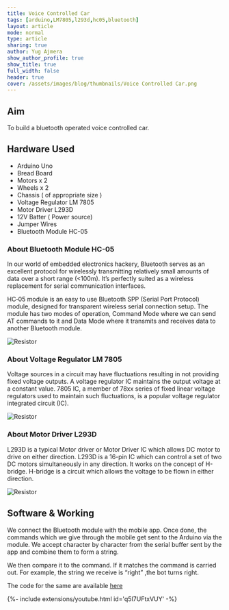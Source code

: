 ```yaml
---
title: Voice Controlled Car
tags: [arduino,LM7805,l293d,hc05,bluetooth]
layout: article
mode: normal
type: article
sharing: true
author: Yug Ajmera
show_author_profile: true
show_title: true
full_width: false
header: true
cover: /assets/images/blog/thumbnails/Voice Controlled Car.png
---
```

## Aim
To build a bluetooth operated voice controlled car.

<!--more-->

## Hardware Used
- Arduino Uno
- Bread Board
- Motors x 2
- Wheels x 2
- Chassis ( of appropriate size )
- Voltage Regulator LM 7805
- Motor Driver L293D
- 12V Batter ( Power source)
- Jumper Wires
- Bluetooth Module HC-05

### About Bluetooth Module HC-05
In our world of embedded electronics hackery, Bluetooth serves as an excellent protocol for wirelessly transmitting relatively small amounts of data over a short range (<100m). It’s perfectly suited as a wireless replacement for serial communication interfaces.

HC‐05 module is an easy to use Bluetooth SPP (Serial Port Protocol) module, designed for transparent wireless serial connection setup. The module has two modes of operation, Command Mode where we can send AT commands to it and Data Mode where it transmits and receives data to another Bluetooth module.

<img src="{{site.baseurl}}/assets/images/blog/Voice-Controlled-Car/1.png" alt="Resistor" width=auto height=auto>

### About Voltage Regulator LM 7805
Voltage sources in a circuit may have fluctuations resulting in not providing fixed voltage outputs. A voltage regulator IC maintains the output voltage at a constant value. 7805 IC, a member of 78xx series of fixed linear voltage regulators used to maintain such fluctuations, is a popular voltage regulator integrated circuit (IC).

<img src="{{site.baseurl}}/assets/images/blog/Voice-Controlled-Car/2.png" alt="Resistor" width=auto height=auto>

### About Motor Driver L293D
L293D is a typical Motor driver or Motor Driver IC which allows DC motor to drive on either direction. L293D is a 16-pin IC which can control a set of two DC motors simultaneously in any direction. It works on the concept of H-bridge. H-bridge is a circuit which allows the voltage to be flown in either direction.

<img src="{{site.baseurl}}/assets/images/blog/Voice-Controlled-Car/3.png" alt="Resistor" width=auto height=auto>

## Software & Working 
We connect the Bluetooth module with the mobile app. Once done, the commands which we give through the mobile get sent to the Arduino via the module. We accept character by character from the serial buffer sent by the app and combine them to form a string.

We then compare it to the command. If it matches the command is carried out. For example, the string we receive is “right” ,the bot turns right.

The code for the same are available [here]( http://yainnoware.blogspot.in/p/voice-controlled-car.html)

<div>{%- include extensions/youtube.html id='q5I7UFtxVUY' -%}</div>
